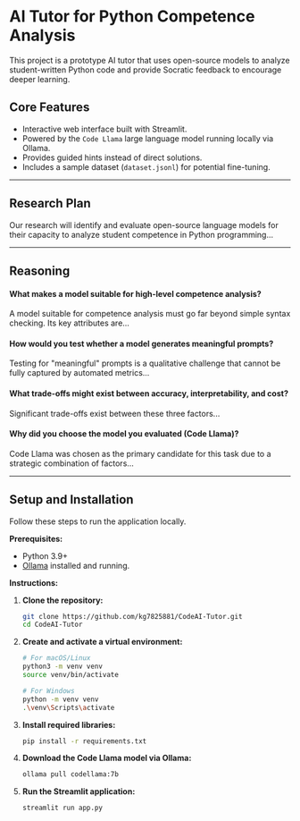 # AI Tutor for Python Competence Analysis

This project is a prototype AI tutor that uses open-source models to analyze student-written Python code and provide Socratic feedback to encourage deeper learning.

## Core Features
- Interactive web interface built with Streamlit.
- Powered by the `Code Llama` large language model running locally via Ollama.
- Provides guided hints instead of direct solutions.
- Includes a sample dataset (`dataset.jsonl`) for potential fine-tuning.

---

## Research Plan

Our research will identify and evaluate open-source language models for their capacity to analyze student competence in Python programming...

---

## Reasoning

#### What makes a model suitable for high-level competence analysis?
A model suitable for competence analysis must go far beyond simple syntax checking. Its key attributes are...

#### How would you test whether a model generates meaningful prompts?
Testing for "meaningful" prompts is a qualitative challenge that cannot be fully captured by automated metrics...

#### What trade-offs might exist between accuracy, interpretability, and cost?
Significant trade-offs exist between these three factors...

#### Why did you choose the model you evaluated (Code Llama)?
Code Llama was chosen as the primary candidate for this task due to a strategic combination of factors...

---

## Setup and Installation

Follow these steps to run the application locally.

**Prerequisites:**
- Python 3.9+
- [Ollama](https://ollama.com) installed and running.

**Instructions:**
1.  **Clone the repository:**
    ```bash
    git clone https://github.com/kg7825881/CodeAI-Tutor.git
    cd CodeAI-Tutor
    ```

2.  **Create and activate a virtual environment:**
    ```bash
    # For macOS/Linux
    python3 -m venv venv
    source venv/bin/activate

    # For Windows
    python -m venv venv
    .\venv\Scripts\activate
    ```

3.  **Install required libraries:**
    ```bash
    pip install -r requirements.txt
    ```

4.  **Download the Code Llama model via Ollama:**
    ```bash
    ollama pull codellama:7b
    ```

5.  **Run the Streamlit application:**
    ```bash
    streamlit run app.py
    ```
